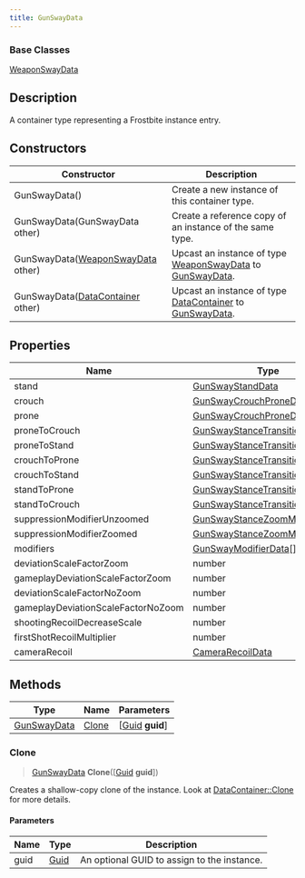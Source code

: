 ```yaml
---
title: GunSwayData
---
```

### Base Classes

[WeaponSwayData](WeaponSwayData)

## Description

A container type representing a Frostbite instance entry.

## Constructors

| Constructor                                                            | Description                                                                                                   |
| ---------------------------------------------------------------------- | ------------------------------------------------------------------------------------------------------------- |
| GunSwayData()                                                          | Create a new instance of this container type.                                                                 |
| GunSwayData(GunSwayData other)                                         | Create a reference copy of an instance of the same type.                                                      |
| GunSwayData([WeaponSwayData](WeaponSwayData) other)                    | Upcast an instance of type [WeaponSwayData](WeaponSwayData) to [GunSwayData](GunSwayData).                    |
| GunSwayData([DataContainer](/vext/ref/shared/class/datacontainer) other) | Upcast an instance of type [DataContainer](/vext/ref/shared/class/datacontainer) to [GunSwayData](GunSwayData). |

## Properties

| Name                               | Type                                                           | Description |
| ---------------------------------- | -------------------------------------------------------------- | ----------- |
| stand                              | [GunSwayStandData](GunSwayStandData)                           |             |
| crouch                             | [GunSwayCrouchProneData](GunSwayCrouchProneData)               |             |
| prone                              | [GunSwayCrouchProneData](GunSwayCrouchProneData)               |             |
| proneToCrouch                      | [GunSwayStanceTransition](GunSwayStanceTransition)             |             |
| proneToStand                       | [GunSwayStanceTransition](GunSwayStanceTransition)             |             |
| crouchToProne                      | [GunSwayStanceTransition](GunSwayStanceTransition)             |             |
| crouchToStand                      | [GunSwayStanceTransition](GunSwayStanceTransition)             |             |
| standToProne                       | [GunSwayStanceTransition](GunSwayStanceTransition)             |             |
| standToCrouch                      | [GunSwayStanceTransition](GunSwayStanceTransition)             |             |
| suppressionModifierUnzoomed        | [GunSwayStanceZoomModifierData](GunSwayStanceZoomModifierData) |             |
| suppressionModifierZoomed          | [GunSwayStanceZoomModifierData](GunSwayStanceZoomModifierData) |             |
| modifiers                          | [GunSwayModifierData](GunSwayModifierData)\[\]                 |             |
| deviationScaleFactorZoom           | number                                                         |             |
| gameplayDeviationScaleFactorZoom   | number                                                         |             |
| deviationScaleFactorNoZoom         | number                                                         |             |
| gameplayDeviationScaleFactorNoZoom | number                                                         |             |
| shootingRecoilDecreaseScale        | number                                                         |             |
| firstShotRecoilMultiplier          | number                                                         |             |
| cameraRecoil                       | [CameraRecoilData](CameraRecoilData)                           |             |

## Methods

| Type                       | Name            | Parameters                                     |
| -------------------------- | --------------- | ---------------------------------------------- |
| [GunSwayData](GunSwayData) | [Clone](#clone) | \[[Guid](/vext/ref/shared/class/guid) **guid**\] |

### Clone

> [GunSwayData](GunSwayData) **Clone**(\[[Guid](/vext/ref/shared/class/guid) **guid**\])

Creates a shallow-copy clone of the instance. Look at [DataContainer::Clone](/vext/ref/shared/class/datacontainer#clone) for more details.

#### Parameters

| Name | Type         | Description                                 |
| ---- | ------------ | ------------------------------------------- |
| guid | [Guid](Guid) | An optional GUID to assign to the instance. |
